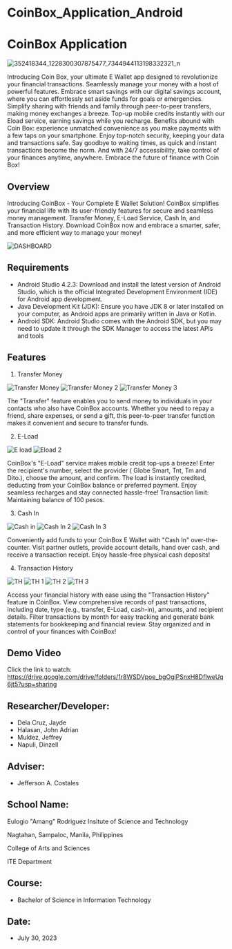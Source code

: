 # CoinBox_Application_Android
# CoinBox Application
![352418344_1228300307875477_7344944113198332321_n](https://github.com/Dinzell1/BSIT-MOBAP-3-C-Eulogio-Amang-Rodriguez-Institute-of-Science-and-Technology-IT-Deaprtment/assets/140863403/0b3efa68-ba7f-4051-8e19-510de3a39eaf)

Introducing Coin Box, your ultimate E Wallet app designed to revolutionize your financial transactions. Seamlessly manage your money with a host of powerful features. Embrace smart savings with our digital savings account, where you can effortlessly set aside funds for goals or emergencies. Simplify sharing with friends and family through peer-to-peer transfers, making money exchanges a breeze. Top-up mobile credits instantly with our Eload service, earning savings while you recharge.
Benefits abound with Coin Box: experience unmatched convenience as you make payments with a few taps on your smartphone. Enjoy top-notch security, keeping your data and transactions safe. Say goodbye to waiting times, as quick and instant transactions become the norm. And with 24/7 accessibility, take control of your finances anytime, anywhere. Embrace the future of finance with Coin Box!
## Overview

Introducing CoinBox - Your Complete E Wallet Solution! CoinBox simplifies your financial life with its user-friendly features for secure and seamless money management. Transfer Money, E-Load Service, Cash In, and Transaction History. Download CoinBox now and embrace a smarter, safer, and more efficient way to manage your money!

![DASHBOARD](https://github.com/Dinzell1/BSIT-MOBAP-3-C-Eulogio-Amang-Rodriguez-Institute-of-Science-and-Technology-IT-Deaprtment/assets/140863403/da804035-8e1e-41e2-961d-4241e175a361)

## Requirements
- Android Studio 4.2.3: Download and install the latest version of Android Studio, which is the official Integrated Development Environment (IDE) for Android app development.
- Java Development Kit (JDK): Ensure you have JDK 8 or later installed on your computer, as Android apps are primarily written in Java or Kotlin.
- Android SDK: Android Studio comes with the Android SDK, but you may need to update it through the SDK Manager to access the latest APIs and tools

## Features
1. Transfer Money

![Transfer Money](https://github.com/Dinzell1/BSIT-MOBAP-3-C-Eulogio-Amang-Rodriguez-Institute-of-Science-and-Technology-IT-Deaprtment/assets/140863403/8663ddb9-e00d-445e-86ab-61afefef816a)
![Transfer Money 2 ](https://github.com/Dinzell1/BSIT-MOBAP-3-C-Eulogio-Amang-Rodriguez-Institute-of-Science-and-Technology-IT-Deaprtment/assets/140863403/186aec68-e395-4262-92b0-ffcbd7eff362)
![Transfer Money 3](https://github.com/Dinzell1/BSIT-MOBAP-3-C-Eulogio-Amang-Rodriguez-Institute-of-Science-and-Technology-IT-Deaprtment/assets/140863403/07ff23b9-283f-40eb-ab40-043fab7c783b)


The &quot;Transfer&quot; feature enables you to send money to individuals
in your contacts who also have CoinBox accounts. Whether you need to repay a
friend, share expenses, or send a gift, this peer-to-peer transfer function makes it
convenient and secure to transfer funds.

2. E-Load

![E load ](https://github.com/Dinzell1/BSIT-MOBAP-3-C-Eulogio-Amang-Rodriguez-Institute-of-Science-and-Technology-IT-Deaprtment/assets/140863403/03258e0f-ffb4-4cc0-a7c0-361792566733)
![Eload 2](https://github.com/Dinzell1/BSIT-MOBAP-3-C-Eulogio-Amang-Rodriguez-Institute-of-Science-and-Technology-IT-Deaprtment/assets/140863403/a11fedb8-6bb8-4148-b33b-576f54cabdaa)

CoinBox's "E-Load" service makes mobile credit top-ups a breeze! Enter the recipient's number, select the provider ( Globe Smart, Tnt, Tm and Dito.), choose the amount, and confirm. The load is instantly credited, deducting from your CoinBox balance or preferred payment. Enjoy seamless recharges and stay connected hassle-free! Transaction limit: Maintaining balance of 100 pesos.

3. Cash In

![Cash in](https://github.com/Dinzell1/BSIT-MOBAP-3-C-Eulogio-Amang-Rodriguez-Institute-of-Science-and-Technology-IT-Deaprtment/assets/140863403/30fb4319-5a38-42f9-9966-82468046062a)
![Cash In 2 ](https://github.com/Dinzell1/BSIT-MOBAP-3-C-Eulogio-Amang-Rodriguez-Institute-of-Science-and-Technology-IT-Deaprtment/assets/140863403/061dc788-be79-4a29-8c7b-3e991576e099)
![Cash In 3](https://github.com/Dinzell1/BSIT-MOBAP-3-C-Eulogio-Amang-Rodriguez-Institute-of-Science-and-Technology-IT-Deaprtment/assets/140863403/bcbe4dc2-b97d-402e-854b-56debe5198eb)

Conveniently add funds to your CoinBox E Wallet with "Cash In" over-the-counter. Visit partner outlets, provide account details, hand over cash, and receive a transaction receipt. Enjoy hassle-free physical cash deposits!

4. Transaction History

![TH ](https://github.com/Dinzell1/BSIT-MOBAP-3-C-Eulogio-Amang-Rodriguez-Institute-of-Science-and-Technology-IT-Deaprtment/assets/140863403/d82f9bf7-bfda-4899-9acc-d31e3f8bb4f2)
![TH 1](https://github.com/Dinzell1/BSIT-MOBAP-3-C-Eulogio-Amang-Rodriguez-Institute-of-Science-and-Technology-IT-Deaprtment/assets/140863403/84ce41a8-4d00-421b-8b61-53e88579b736)
![TH 2](https://github.com/Dinzell1/BSIT-MOBAP-3-C-Eulogio-Amang-Rodriguez-Institute-of-Science-and-Technology-IT-Deaprtment/assets/140863403/0d1ebc06-fd06-4c86-8d53-d842e701cf00)
![TH 3](https://github.com/Dinzell1/BSIT-MOBAP-3-C-Eulogio-Amang-Rodriguez-Institute-of-Science-and-Technology-IT-Deaprtment/assets/140863403/ae507952-3b77-4ca6-828a-4963ef52ca9e)

Access your financial history with ease using the "Transaction History" feature in CoinBox. View comprehensive records of past transactions, including date, type (e.g., transfer, E-Load, cash-in), amounts, and recipient details. Filter transactions by month for easy tracking and generate bank statements for bookkeeping and financial review. Stay organized and in control of your finances with CoinBox!

## Demo Video

Click the link to watch: https://drive.google.com/drive/folders/1r8WSDVpoe_bgOgiPSnxH8DfIweUq6jt5?usp=sharing

## Researcher/Developer:

- Dela Cruz, Jayde
- Halasan, John Adrian
- Muldez, Jeffrey
- Napuli, Dinzell

## Adviser:

- Jefferson A. Costales

## School Name:

Eulogio "Amang" Rodriguez Insitute of Science and Technology

Nagtahan, Sampaloc, Manila, Philippines

College of Arts and Sciences

ITE Department

## Course:

- Bachelor of Science in Information Technology

## Date:

- July 30, 2023


